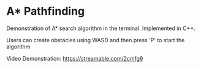 # A* Pathfinding
Demonstration of A* search algorithm in the terminal.
Implemented in C++.

Users can create obstacles using WASD and then press 'P' to start the algorithm

Video Demonstration: https://streamable.com/2cmfg9
